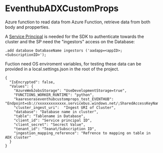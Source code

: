 # EventhubADXCustomProps

Azure function to read data from Azure Function, retrieve data from both body and propperties.

A [Service Principal](https://docs.microsoft.com/en-us/azure/data-explorer/provision-azure-ad-app) is needed for the SDK to authenticate towards the cluster
and the SP need the "ingestors" access on the Database:

```
.add database DatabaseName ingestors ('aadapp=<appID>;<SubscriptionID>');
```

Fuction need OS enviroment variables, for testing these data can be provided in a local.settings.json in the root of the project.
```
{
  "IsEncrypted": false,
  "Values": {
    "AzureWebJobsStorage": "UseDevelopmentStorage=true",
    "FUNCTIONS_WORKER_RUNTIME": "python",
    "kaareseraseventhubcustomprops_test_EVENTHUB": "Endpoint=sb://xxxxxxxxxxxxx.servicebus.windows.net/;SharedAccessKeyName=yyyyyyy;SharedAccessKey=kkkkkkkkkkkkkkkk=;EntityPath=ccccc",
    "cluster_ingest_uri":  "Ingest URI of Cluster",
    "database": "Database name in cluster",
    "table": "Tablename in Database",
    "client_id": "Service principal ID",
    "client_secret": "Secrect Value",
    "tenant_id": "Teanat/Subscription ID",
    "ingestion_mapping_reference": "Refrence to mapping on table in ADX cluster"
  }
}
```
